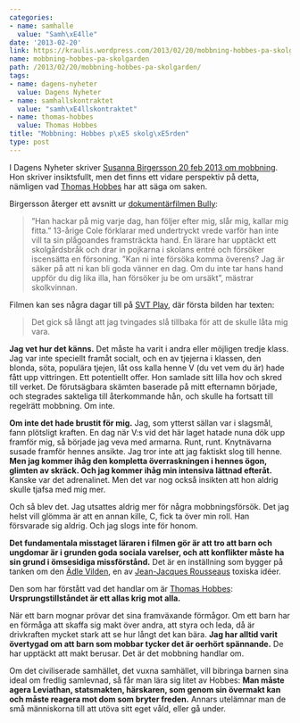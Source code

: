 ```yaml
---
categories:
- name: samhalle
  value: "Samh\xE4lle"
date: '2013-02-20'
link: https://kraulis.wordpress.com/2013/02/20/mobbning-hobbes-pa-skolgarden/
name: mobbning-hobbes-pa-skolgarden
path: /2013/02/20/mobbning-hobbes-pa-skolgarden/
tags:
- name: dagens-nyheter
  value: Dagens Nyheter
- name: samhallskontraktet
  value: "samh\xE4llskontraktet"
- name: thomas-hobbes
  value: Thomas Hobbes
title: "Mobbning: Hobbes p\xE5 skolg\xE5rden"
type: post
---
```

I Dagens Nyheter skriver [Susanna Birgersson 20 feb 2013 om mobbning](http://www.dn.se/ledare/signerat/mobbning-stoppa-skolgardstyrannerna). Hon skriver insiktsfullt, men det finns ett vidare perspektiv på detta, nämligen vad [Thomas Hobbes](http://sv.wikipedia.org/wiki/Thomas_Hobbes) har att säga om saken.

Birgersson återger ett avsnitt ur [dokumentärfilmen Bully](http://www.thebullyproject.com/):

> ”Han hackar på mig varje dag, han följer efter mig, slår mig, kallar mig fitta.” 13-årige Cole förklarar med undertryckt vrede varför han inte vill ta sin plågoandes framsträckta hand. En lärare har upptäckt ett skolgårdsbråk och drar in pojkarna i skolans entré och försöker iscensätta en försoning. ”Kan ni inte försöka komma överens? Jag är säker på att ni kan bli goda vänner en dag. Om du inte tar hans hand uppför du dig lika illa, han försöker ju be om ursäkt”, mästrar skolkvinnan.

Filmen kan ses några dagar till på [SVT Play](http://www.svtplay.se/video/316409/bully), där första bilden har texten:

> Det gick så långt att jag tvingades slå tillbaka för att de skulle låta mig vara.

**Jag vet hur det känns.** Det måste ha varit i andra eller möjligen tredje klass. Jag var inte speciellt framåt socialt, och en av tjejerna i klassen, den blonda, söta, populära tjejen, låt oss kalla henne V (du vet vem du är) hade fått upp vittringen. Ett potentiellt offer. Hon samlade sitt lilla hov och skred till verket. De förutsägbara skämten baserade på mitt efternamn började, och stegrades sakteliga till återkommande hån, och skulle ha fortsatt till regelrätt mobbning. Om inte.



**Om inte det hade brustit för mig.** Jag, som ytterst sällan var i slagsmål, fann plötsligt kraften. En dag när V:s vid det här laget hatade nuna dök upp framför mig, så började jag veva med armarna. Runt, runt. Knytnävarna susade framför hennes ansikte. Jag tror inte att jag faktiskt slog till henne. **Men jag kommer ihåg den kompletta överraskningen i hennes ögon, glimten av skräck. Och jag kommer ihåg min intensiva lättnad efteråt.** Kanske var det adrenalinet. Men det var nog också insikten att hon aldrig skulle tjafsa med mig mer.

Och så blev det. Jag utsattes aldrig mer för några mobbningsförsök. Det jag helst vill glömma är att en annan kille, C, fick ta över min roll. Han försvarade sig aldrig. Och jag slogs inte för honom. 

**Det fundamentala misstaget läraren i filmen gör är att tro att barn och ungdomar är i grunden goda sociala varelser, och att konflikter måste ha sin grund i ömsesidiga missförstånd.** Det är en inställning som bygger på tanken om den [Ädle Vilden](http://sv.wikipedia.org/wiki/%C3%84del_vilde), en av [Jean-Jacques Rousseaus](http://sv.wikipedia.org/wiki/Jean-Jacques_Rousseau) toxiska idéer.

Den som har förstått vad det handlar om är [Thomas Hobbes](http://sv.wikipedia.org/wiki/Thomas_Hobbes): **Ursprungstillståndet är ett allas krig mot alla.**

När ett barn mognar prövar det sina framväxande förmågor. Om ett barn har en förmåga att skaffa sig makt över andra, att styra och leda, då är drivkraften mycket stark att se hur långt det kan bära. **Jag har alltid varit övertygad om att barn som mobbar tycker det är oerhört spännande.** De har upptäckt att makt berusar. Det är det mobbning handlar om.

Om det civiliserade samhället, det vuxna samhället, vill bibringa barnen sina ideal om fredlig samlevnad, så får man lära sig litet av Hobbes: **Man måste agera Leviathan, statsmakten, härskaren, som genom sin övermakt kan och måste reagera mot dom som bryter freden.** Annars utelämnar man de små människorna till att utöva sitt eget våld, eller gå under.

